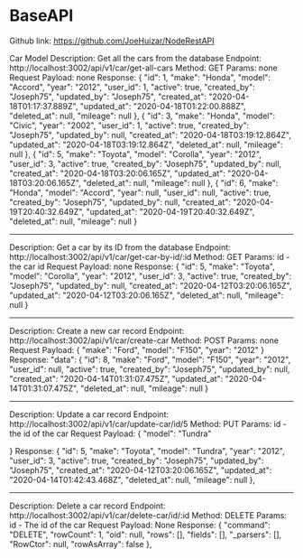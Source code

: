 # BaseAPI

Github link: https://github.com/JoeHuizar/NodeRestAPI

Car Model
Description: Get all the cars from the database
Endpoint: http://localhost:3002/api/v1/car/get-all-cars
Method: GET
Params: none
Request Payload: none
Response:
{
        "id": 1,
        "make": "Honda",
        "model": "Accord",
        "year": "2012",
        "user_id": 1,
        "active": true,
        "created_by": "Joseph75",
        "updated_by": "Joseph75",
        "created_at": "2020-04-18T01:17:37.889Z",
        "updated_at": "2020-04-18T01:22:00.888Z",
        "deleted_at": null,
        "mileage": null
    },
    {
        "id": 3,
        "make": "Honda",
        "model": "Civic",
        "year": "2002",
        "user_id": 1,
        "active": true,
        "created_by": "Joseph75",
        "updated_by": null,
        "created_at": "2020-04-18T03:19:12.864Z",
        "updated_at": "2020-04-18T03:19:12.864Z",
        "deleted_at": null,
        "mileage": null
    },
    {
        "id": 5,
        "make": "Toyota",
        "model": "Corolla",
        "year": "2012",
        "user_id": 3,
        "active": true,
        "created_by": "Joseph75",
        "updated_by": null,
        "created_at": "2020-04-18T03:20:06.165Z",
        "updated_at": "2020-04-18T03:20:06.165Z",
        "deleted_at": null,
        "mileage": null
    },
    {
        "id": 6,
        "make": "Honda",
        "model": "Accord",
        "year": null,
        "user_id": null,
        "active": true,
        "created_by": "Joseph75",
        "updated_by": null,
        "created_at": "2020-04-19T20:40:32.649Z",
        "updated_at": "2020-04-19T20:40:32.649Z",
        "deleted_at": null,
        "mileage": null
    }
_________________________________
 
Description: Get a car by its ID from the database
Endpoint: http://localhost:3002/api/v1/car/get-car-by-id/:id
Method: GET
Params: id - the car id
Request Payload: none
Response:
{
                "id": 5,
                "make": "Toyota",
                "model": "Corolla",
                "year": "2012",
                "user_id": 3,
                "active": true,
                "created_by": "Joseph75",
                "updated_by": null,
                "created_at": "2020-04-12T03:20:06.165Z",
                "updated_at": "2020-04-12T03:20:06.165Z",
                "deleted_at": null,
                "mileage": null
            }

_________________________________
Description: Create a new car record
Endpoint: http://localhost:3002/api/v1/car/create-car
Method: POST
Params: none
Request Payload:
{
    "make": "Ford",
    "model": "F150",
    "year": "2012"
}
Response: 
"data": {
            "id": 8,
            "make": "Ford",
            "model": "F150",
            "year": "2012",
            "user_id": null,
            "active": true,
            "created_by": "Joseph75",
            "updated_by": null,
            "created_at": "2020-04-14T01:31:07.475Z",
            "updated_at": "2020-04-14T01:31:07.475Z",
            "deleted_at": null,
            "mileage": null
        }
_________________________________
Description: Update a car record
Endpoint: http://localhost:3002/api/v1/car/update-car/id/5
Method: PUT
Params: id - the id of the car
Request Payload:
{
    "model": "Tundra"
    
}
Response: 
{
            "id": 5,
            "make": "Toyota",
            "model": "Tundra",
            "year": "2012",
            "user_id": 3,
            "active": true,
            "created_by": "Joseph75",
            "updated_by": "Joseph75",
            "created_at": "2020-04-12T03:20:06.165Z",
            "updated_at": "2020-04-14T01:42:43.468Z",
            "deleted_at": null,
            "mileage": null
        },

_________________________________
Description: Delete a car record
Endpoint: http://localhost:3002/api/v1/car/delete-car/id/:id
Method: DELETE
Params: id - The id of the car
Request Payload: None
Response:
{
            "command": "DELETE",
            "rowCount": 1,
            "oid": null,
            "rows": [],
            "fields": [],
            "_parsers": [],
            "RowCtor": null,
            "rowAsArray": false
        },

